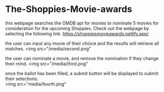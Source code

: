 # The-Shoppies-Movie-awards

this webpage searches the OMDB api for movies to nominate 5 movies for consideration for the upcoming Shoppies.  Check out the webpage by selecting the following link.
<a href="https://shoppiesmovieawards.netlify.app/">https://shoppiesmovieawards.netlify.app/</a>

the user can input any movie of their choice and the results will retrieve all matches.
<img src="/media/second.png"

the user can nominate a movie, and remove the nomination if they change their mind.
<img src="/media/third.png"

once the ballot has been filled, a submit button will be displayed to submit their selections.  
<img src="media/fourth.png"
